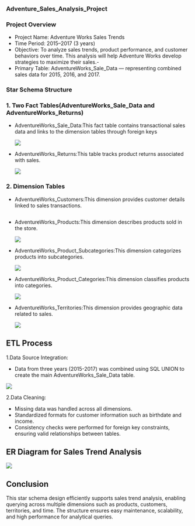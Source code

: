 ### Adventure_Sales_Analysis_Project

### Project Overview

- Project Name: Adventure Works Sales Trends
- Time Period: 2015–2017 (3 years)
- Objective: To analyze sales trends, product performance, and customer behaviors over time. This analysis will help Adventure Works develop strategies to 
   maximize their sales.- 
- Primary Table: AdventureWorks_Sale_Data — representing combined sales data for 2015, 2016, and 2017.

### Star Schema Structure
### 1. Two Fact Tables(AdventureWorks_Sale_Data and AdventureWorks_Returns)
   
- AdventureWorks_Sale_Data:This fact table contains transactional sales data and links to the dimension tables through foreign keys

  ![](https://github.com/calua-83/Sales_Analysis_Project/blob/main/sales_table.png?raw=true)

- AdventureWorks_Returns:This table tracks product returns associated with sales.

  ![](https://github.com/calua-83/Sales_Analysis_Project/blob/main/returns.png?raw=true)

 ### 2. Dimension Tables
    
- AdventureWorks_Customers:This dimension provides customer details linked to sales transactions.

  ![]()
  
- AdventureWorks_Products:This dimension describes products sold in the store.

  ![](https://github.com/calua-83/Sales_Analysis_Project/blob/main/Product_table.png?raw=true)
  
- AdventureWorks_Product_Subcategories:This dimension categorizes products into subcategories.
  
  ![](https://github.com/calua-83/Sales_Analysis_Project/blob/main/Product_subcategory.png?raw=true)
    
- AdventureWorks_Product_Categories:This dimension classifies products into categories.
  
  ![](https://github.com/calua-83/Sales_Analysis_Project/blob/main/Productcategory%20.png?raw=true)
  
- AdventureWorks_Territories:This dimension provides geographic data related to sales.
  
  ![](https://raw.githubusercontent.com/calua-83/Sales_Analysis_Project/f1dcb05ebab13e06a2c30dbcab19320fd56134b7/Area.png)
  
## ETL Process
1.Data Source Integration:
- Data from three years (2015-2017) was combined using SQL UNION to create the main AdventureWorks_Sale_Data table.

![](https://github.com/calua-83/Sales_Analysis_Project/blob/main/ETL.png?raw=true)

2.Data Cleaning:
- 	Missing data was handled across all dimensions.
- 	Standardized formats for customer information such as birthdate and income.
- 	Consistency checks were performed for foreign key constraints, ensuring valid relationships between tables.

  ## ER Diagram for Sales Trend Analysis

![](https://github.com/calua-83/Sales_Analysis_Project/blob/main/Sales_Adventure_Works_ER.png)
  

  ## Conclusion
  
  This star schema design efficiently supports sales trend analysis, enabling querying across multiple dimensions such as products, customers, territories, 
  and time. The structure ensures easy maintenance, scalability, and high performance for analytical queries.
  


